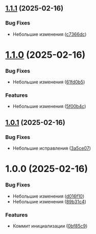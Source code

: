 ## [1.1.1](https://github.com/h0riz4n/semantic-release/compare/v1.1.0...v1.1.1) (2025-02-16)


### Bug Fixes

* Небольшие изменения ([c7366dc](https://github.com/h0riz4n/semantic-release/commit/c7366dc376d6c149b9af2f72a7f86d16487707e4))

# [1.1.0](https://github.com/h0riz4n/semantic-release/compare/v1.0.1...v1.1.0) (2025-02-16)


### Bug Fixes

* Небольшие изменения ([61fd0b5](https://github.com/h0riz4n/semantic-release/commit/61fd0b5878e1a3ed5926ed234c8a401bb45fbf51))


### Features

* Небольшие изменения ([5f00b4c](https://github.com/h0riz4n/semantic-release/commit/5f00b4c9ca940c318bcbba9d247b77b9a081c32a))

## [1.0.1](https://github.com/h0riz4n/semantic-release/compare/v1.0.0...v1.0.1) (2025-02-16)


### Bug Fixes

* Небольшие исправления ([3a5ce07](https://github.com/h0riz4n/semantic-release/commit/3a5ce07b1a58b9c2e56ccc4e4da8728e30821a8e))

# 1.0.0 (2025-02-16)


### Bug Fixes

* Небольшие изменения ([d016f10](https://github.com/h0riz4n/semantic-release/commit/d016f109f356c0f838d7af039969647d3d76327e))
* Небольшие изменения ([89b31c4](https://github.com/h0riz4n/semantic-release/commit/89b31c45edee088e85a1befab26724133e2abac9))


### Features

* Коммит инициализации ([0bf85c9](https://github.com/h0riz4n/semantic-release/commit/0bf85c9d56b8d9a72b4b8bad484071f160e2635a))
